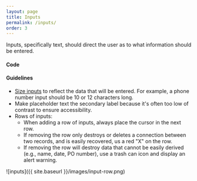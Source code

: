```yaml
---
layout: page
title: Inputs
permalink: /inputs/
order: 3
---
```


Inputs, specifically text, should direct the user as to what information should be entered.

#### Code


#### Guidelines
- [Size inputs](http://semantic-ui.com/collections/form.html#fields) to reflect the data that will be entered. For example, a phone number input should be 10 or 12 characters long.
- Make placeholder text the secondary label because it's often too low of contrast to ensure accessibility.
- Rows of inputs:
  - When adding a row of inputs, always place the cursor in the next row.
  - If removing the row only destroys or deletes a connection between two records, and is easily recovered, us a red "X" on the row.
  - If removing the row will destroy data that cannot be easily derived (e.g., name, date, PO number), use a trash can icon and display an alert warning.
  
![inputs]({{ site.baseurl }}/images/input-row.png)

